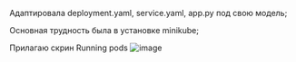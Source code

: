 Адаптировала deployment.yaml, service.yaml, app.py под свою модель;

Основная трудность была в установке minikube;

Прилагаю скрин Running pods
![image](https://github.com/user-attachments/assets/8f420ffc-2735-420a-ab30-03640096125a)
